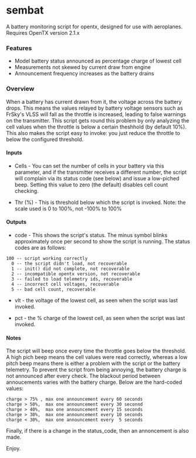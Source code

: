 # sembat
A battery monitoring script for opentx, designed for use with aeroplanes.
Requires OpenTX version 2.1.x

### Features
* Model battery status announced as percentage charge of lowest cell
* Measurements not skewed by current draw from engine
* Announcement frequency increases as the battery drains

### Overview
When a battery has current drawn from it, the voltage across the battery drops. This means the values relayed by battery voltage sensors such as FrSky's VLSS will fall as the throttle is increased, leading to false warnings on the transmitter. This script gets round this problem by only analyzing the cell values when the throttle is below a certain theshhold (by default 10%). This also makes the script easy to invoke: you just reduce the throttle to  below the configured threshold.

#### Inputs
* Cells - You can set the number of cells in your battery via this parameter, and if the transmitter receives a different number, the script will complain via its status code (see below) and issue a low-piched beep. Setting this value to zero (the default) disables cell count checking.

* Thr (%) - This is threshold below which the script is invoked. Note: the scale used is 0 to 100%, not -100% to 100%

#### Outputs
* code - This shows the script's status. The minus symbol blinks approximately once per second to show the script is running. The status codes are as follows:

```
100 -- script working correctly
  0 -- the script didn't load, not recoverable
  1 -- init() did not complete, not recoverable
  2 -- incompatible opentx version, not recoverable 
  3 -- failed to load telemetry ids, recoverable
  4 -- incorrect cell voltages, recoverable 
  5 -- bad cell count, recoverable
```
* vlt - the voltage of the lowest cell, as seen when the script was last invoked.

* pct - the % charge of the lowest cell, as seen when the script was last invoked.

#### Notes
The script will beep once every time the throttle goes below the threshold. A high pich beep means the cell values were read correctly, whereas a low pitch beep means there is either a problem with the script or the battery telemetry. To prevent the script from being annoying, the battery charge is not announced after every check. The blackout period between annoucements varies with the battery charge. Below are the hard-coded values:

```
charge > 75% , max one announcement every 60 seconds
charge > 50%,  max one announcement every 30 seconnd
charge > 40%,  max one announcement every 15 seconds
charge > 30%,  max one announcement every 10 seconds
charge < 30%,  max one announcement every  5 seconds
```

Finally, if there is a change in the status_code, then an annoncement is also made.

Enjoy.




